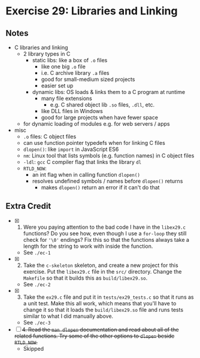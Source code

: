 # Exercise 29: Libraries and Linking

## Notes

- C libraries and linking
  - 2 library types in C
    - static libs: like a box of `.o` files
      - like one big `.o` file
      - i.e. C archive library `.a` files
      - good for small-medium sized projects
      - easier set up
    - dynamic libs: OS loads & links them to a C program at runtime
      - many file extensions
        - e.g. C shared object lib `.so` files, `.dll`, etc.
      - like DLL files in Windows
      - good for large projects when have fewer space
  - for dynamic loading of modules e.g. for web servers / apps
- misc
  - `.o` files: C object files
  - can use function pointer typedefs when for linking C files
  - `dlopen()`: like `import` in JavaScript ES6
  - `nm`: Linux tool that lists symbols (e.g. function names) in C object files
  - `-ldl`: `gcc` C compiler flag that links the library `dl`
  - `RTLD_NOW`:
    - an int flag when in calling function `dlopen()`
    - resolves undefined symbols / names before `dlopen()` returns
      - makes `dlopen()` return an error if it can't do that

## Extra Credit

- [x] 1. Were you paying attention to the bad code I have in the `libex29.c` functions? Do you see how, even though I use a `for-loop` they still check for `'\0'` endings? Fix this so that the functions always take a length for the string to work with inside the function.
  - See `./ec-1`
- [x] 2. Take the `c-skeleton` skeleton, and create a new project for this exercise. Put the `libex29.c` file in the `src/` directory. Change the `Makefile` so that it builds this as `build/libex29.so`.
  - See `./ec-2`
- [x] 3. Take the `ex29.c` file and put it in `tests/ex29_tests.c` so that it runs as a unit test. Make this all work, which means that you'll have to change it so that it loads the `build/libex29.so` file and runs tests similar to what I did manually above.
  - See `./ec-3`
- [ ] ~~4. Read the `man dlopen` documentation and read about all of the related functions. Try some of the other options to `dlopen` beside `RTLD_NOW`.~~
  - Skipped

